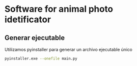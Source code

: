# Software for animal photo idetificator

## Generar ejecutable

Utilizamos pyinstaller para generar un archivo ejecutable único

```bash
pyinstaller.exe --onefile main.py
```
